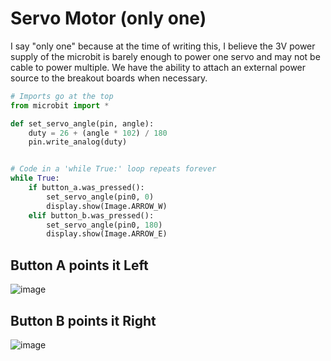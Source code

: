 # Servo Motor (only one)

I say "only one" because at the time of writing this, I believe the 3V power supply of the microbit is barely enough to power one servo and may not be cable to power multiple. We have the ability to attach an external power source to the breakout boards when necessary.

```python
# Imports go at the top
from microbit import *

def set_servo_angle(pin, angle):
    duty = 26 + (angle * 102) / 180
    pin.write_analog(duty)


# Code in a 'while True:' loop repeats forever
while True:
    if button_a.was_pressed():
        set_servo_angle(pin0, 0)
        display.show(Image.ARROW_W)
    elif button_b.was_pressed():
        set_servo_angle(pin0, 180)
        display.show(Image.ARROW_E)
```

## Button A points it Left
![image](https://user-images.githubusercontent.com/11080017/221912677-26516d6e-96e4-4b9c-8b3b-5a7ce08da207.png)

## Button B points it Right
![image](https://user-images.githubusercontent.com/11080017/221912810-4728fff2-0e95-48e1-9586-53fc0b3d395d.png)
